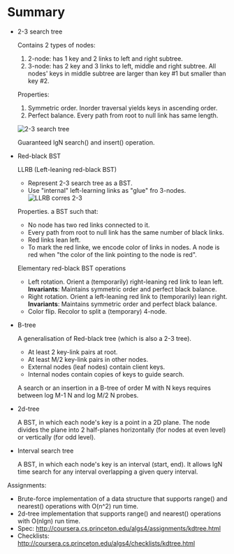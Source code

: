 # Summary

* 2-3 search tree

  Contains 2 types of nodes:
    1. 2-node: has 1 key and 2 links to left and right subtree.
    2. 3-node: has 2 key and 3 links to left, middle and right subtree. All nodes' keys in middle subtree are larger than key #1 but smaller than key #2.
  
  Properties:
    1. Symmetric order. Inorder traversal yields keys in ascending order.
    2. Perfect balance. Every path from root to null link has same length. 
  
  ![2-3 search tree][2-3 search tree]

  Guaranteed lgN search() and insert() operation.

* Red-black BST

  LLRB (Left-leaning red-black BST)
    - Represent 2-3 search tree as a BST.
    - Use "internal" left-learning links as "glue" fro 3-nodes.
    ![LLRB corres 2-3][LLRB corres 2-3]

  Properties. a BST such that:
    - No node has two red links connected to it.
    - Every path from root to null link has the same number of black links.
    - Red links lean left.
    - To mark the red linke, we encode color of links in nodes. A node is red when "the color of the link pointing to the node is red".

  Elementary red-black BST operations
    - Left rotation. Orient a (temporarily) right-leaning red link to lean left. __Invariants__: Maintains symmetric order and perfect black balance.
    - Right rotation. Orient a left-leaning red link to (temporarily) lean right. __Invariants__: Maintains symmetric order and perfect black balance.
    - Color flip. Recolor to split a (temporary) 4-node.

* B-tree
  
  A generalisation of Red-black tree (which is also a 2-3 tree).
    - At least 2 key-link pairs at root.
    - At least M/2 key-link pairs in other nodes.
    - External nodes (leaf nodes) contain client keys.
    - Internal nodes contain copies of keys to guide search.

  A search or an insertion in a B-tree of order M with N keys requires between log M-1 N and log M/2 N probes.

* 2d-tree
   
   A BST, in which each node's key is a point in a 2D plane. The node divides the plane into 2 half-planes horizontally (for nodes at even level) or vertically (for odd level).

* Interval search tree
  
  A BST, in which each node's key is an interval (start, end). It allows lgN time search for any interval overlapping a given query interval.

Assignments:
* Brute-force implementation of a data structure that supports range() and nearest() operations with O(n^2) run time.
* 2d-tree implementation that supports range() and nearest() operations with O(nlgn) run time.
* Spec: http://coursera.cs.princeton.edu/algs4/assignments/kdtree.html
* Checklists: http://coursera.cs.princeton.edu/algs4/checklists/kdtree.html

[2-3 search tree]: coursera_resource/2-3-search-tree.png
[LLRB corres 2-3]: coursera_resource/LLRB-corres-2-3.png
